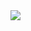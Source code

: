 <a href="https://portal.azure.com/#create/Microsoft.Template/uri/https%3A%2F%2Fraw.githubusercontent.com%2Fjuliango2100%2Fmynotebooks%2Fmaster%2Fwatchlist-template.json" target="_blank">
    <img src="https://aka.ms/deploytoazurebutton""/>
</a>

